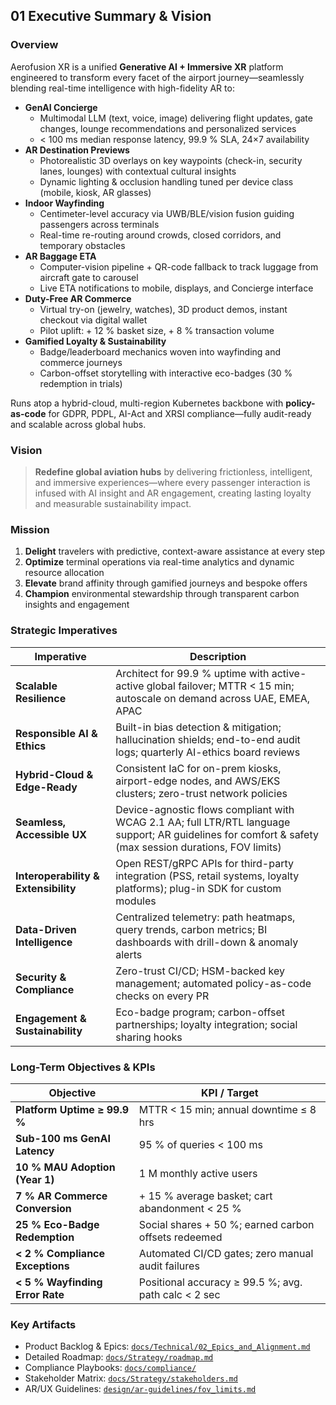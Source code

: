 ## 01 Executive Summary & Vision

### Overview  
Aerofusion XR is a unified **Generative AI + Immersive XR** platform engineered to transform every facet of the airport journey—seamlessly blending real-time intelligence with high-fidelity AR to:

- **GenAI Concierge**  
  - Multimodal LLM (text, voice, image) delivering flight updates, gate changes, lounge recommendations and personalized services  
  - < 100 ms median response latency, 99.9 % SLA, 24×7 availability  
- **AR Destination Previews**  
  - Photorealistic 3D overlays on key waypoints (check-in, security lanes, lounges) with contextual cultural insights  
  - Dynamic lighting & occlusion handling tuned per device class (mobile, kiosk, AR glasses)  
- **Indoor Wayfinding**  
  - Centimeter-level accuracy via UWB/BLE/vision fusion guiding passengers across terminals  
  - Real-time re-routing around crowds, closed corridors, and temporary obstacles  
- **AR Baggage ETA**  
  - Computer-vision pipeline + QR-code fallback to track luggage from aircraft gate to carousel  
  - Live ETA notifications to mobile, displays, and Concierge interface  
- **Duty-Free AR Commerce**  
  - Virtual try-on (jewelry, watches), 3D product demos, instant checkout via digital wallet  
  - Pilot uplift: + 12 % basket size, + 8 % transaction volume  
- **Gamified Loyalty & Sustainability**  
  - Badge/leaderboard mechanics woven into wayfinding and commerce journeys  
  - Carbon-offset storytelling with interactive eco-badges (30 % redemption in trials)  

Runs atop a hybrid-cloud, multi-region Kubernetes backbone with **policy-as-code** for GDPR, PDPL, AI-Act and XRSI compliance—fully audit-ready and scalable across global hubs.

### Vision  
> **Redefine global aviation hubs** by delivering frictionless, intelligent, and immersive experiences—where every passenger interaction is infused with AI insight and AR engagement, creating lasting loyalty and measurable sustainability impact.

### Mission  
1. **Delight** travelers with predictive, context-aware assistance at every step  
2. **Optimize** terminal operations via real-time analytics and dynamic resource allocation  
3. **Elevate** brand affinity through gamified journeys and bespoke offers  
4. **Champion** environmental stewardship through transparent carbon insights and engagement

### Strategic Imperatives  

| Imperative                           | Description                                                                                                                                          |
|--------------------------------------|------------------------------------------------------------------------------------------------------------------------------------------------------|
| **Scalable Resilience**              | Architect for 99.9 % uptime with active-active global failover; MTTR < 15 min; autoscale on demand across UAE, EMEA, APAC                             |
| **Responsible AI & Ethics**          | Built-in bias detection & mitigation; hallucination shields; end-to-end audit logs; quarterly AI-ethics board reviews                                    |
| **Hybrid-Cloud & Edge-Ready**        | Consistent IaC for on-prem kiosks, airport-edge nodes, and AWS/EKS clusters; zero-trust network policies                                                |
| **Seamless, Accessible UX**          | Device-agnostic flows compliant with WCAG 2.1 AA; full LTR/RTL language support; AR guidelines for comfort & safety (max session durations, FOV limits)  |
| **Interoperability & Extensibility** | Open REST/gRPC APIs for third-party integration (PSS, retail systems, loyalty platforms); plug-in SDK for custom modules                                 |
| **Data-Driven Intelligence**         | Centralized telemetry: path heatmaps, query trends, carbon metrics; BI dashboards with drill-down & anomaly alerts                                      |
| **Security & Compliance**            | Zero-trust CI/CD; HSM-backed key management; automated policy-as-code checks on every PR                                                               |
| **Engagement & Sustainability**      | Eco-badge program; carbon-offset partnerships; loyalty integration; social sharing hooks                                                                |

### Long-Term Objectives & KPIs  

| Objective                                   | KPI / Target                                                         |
|---------------------------------------------|----------------------------------------------------------------------|
| **Platform Uptime ≥ 99.9 %**                | MTTR < 15 min; annual downtime ≤ 8 hrs                               |
| **Sub-100 ms GenAI Latency**                | 95 % of queries < 100 ms                                             |
| **10 % MAU Adoption (Year 1)**              | 1 M monthly active users                                             |
| **7 % AR Commerce Conversion**             | + 15 % average basket; cart abandonment < 25 %                       |
| **25 % Eco-Badge Redemption**               | Social shares + 50 %; earned carbon offsets redeemed                 |
| **< 2 % Compliance Exceptions**             | Automated CI/CD gates; zero manual audit failures                    |
| **< 5 % Wayfinding Error Rate**             | Positional accuracy ≥ 99.5 %; avg. path calc < 2 sec                 |

### Key Artifacts  
- Product Backlog & Epics: [`docs/Technical/02_Epics_and_Alignment.md`](../Technical/02_Epics_and_Alignment.md)  
- Detailed Roadmap: [`docs/Strategy/roadmap.md`](roadmap.md)  
- Compliance Playbooks: [`docs/compliance/`](../compliance/)  
- Stakeholder Matrix: [`docs/Strategy/stakeholders.md`](stakeholders.md)  
- AR/UX Guidelines: [`design/ar-guidelines/fov_limits.md`](../../design/ar-guidelines/fov_limits.md)  
